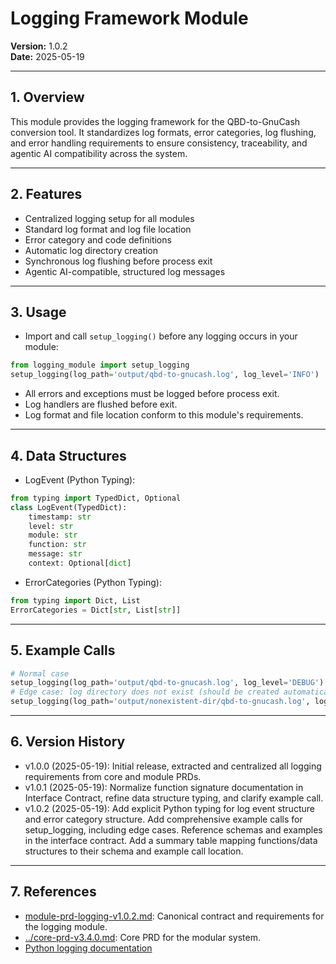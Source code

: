 # Logging Framework Module

**Version:** 1.0.2  
**Date:** 2025-05-19  

---

## 1. Overview

This module provides the logging framework for the QBD-to-GnuCash conversion tool. It standardizes log formats, error categories, log flushing, and error handling requirements to ensure consistency, traceability, and agentic AI compatibility across the system.

---

## 2. Features

- Centralized logging setup for all modules
- Standard log format and log file location
- Error category and code definitions
- Automatic log directory creation
- Synchronous log flushing before process exit
- Agentic AI-compatible, structured log messages

---

## 3. Usage

- Import and call `setup_logging()` before any logging occurs in your module:

```python
from logging_module import setup_logging
setup_logging(log_path='output/qbd-to-gnucash.log', log_level='INFO')
```

- All errors and exceptions must be logged before process exit.
- Log handlers are flushed before exit.
- Log format and file location conform to this module's requirements.

---

## 4. Data Structures

- LogEvent (Python Typing):
```python
from typing import TypedDict, Optional
class LogEvent(TypedDict):
    timestamp: str
    level: str
    module: str
    function: str
    message: str
    context: Optional[dict]
```
- ErrorCategories (Python Typing):
```python
from typing import Dict, List
ErrorCategories = Dict[str, List[str]]
```

---

## 5. Example Calls

```python
# Normal case
setup_logging(log_path='output/qbd-to-gnucash.log', log_level='DEBUG')
# Edge case: log directory does not exist (should be created automatically)
setup_logging(log_path='output/nonexistent-dir/qbd-to-gnucash.log', log_level='INFO')
```

---

## 6. Version History

- v1.0.0 (2025-05-19): Initial release, extracted and centralized all logging requirements from core and module PRDs.
- v1.0.1 (2025-05-19): Normalize function signature documentation in Interface Contract, refine data structure typing, and clarify example call.
- v1.0.2 (2025-05-19): Add explicit Python typing for log event structure and error category structure. Add comprehensive example calls for setup_logging, including edge cases. Reference schemas and examples in the interface contract. Add a summary table mapping functions/data structures to their schema and example call location.

---

## 7. References

- [module-prd-logging-v1.0.2.md](module-prd-logging-v1.0.2.md): Canonical contract and requirements for the logging module.
- [../core-prd-v3.4.0.md](../core-prd-v3.4.0.md): Core PRD for the modular system.
- [Python logging documentation](https://docs.python.org/3/library/logging.html)

